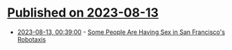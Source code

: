 # [Published on 2023-08-13](index.md)

* [2023-08-13, 00:39:00](https://tech.slashdot.org/story/23/08/13/0036240/some-people-are-having-sex-in-san-franciscos-robotaxis?utm_source=rss1.0mainlinkanon&utm_medium=feed) - [Some People Are Having Sex in San Francisco's Robotaxis](https://tech.slashdot.org/story/23/08/13/0036240/some-people-are-having-sex-in-san-franciscos-robotaxis?utm_source=rss1.0mainlinkanon&utm_medium=feed)
